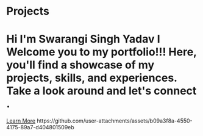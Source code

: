 # Projects

<h1>Hi I'm Swarangi Singh Yadav I Welcome you to my portfolio!!! Here, you'll find a showcase of my projects, skills, and experiences. Take a look around and let's connect .</h2>
<a href="https://www.linkedin.com/feed/" target="_blank">Learn More</a>
https://github.com/user-attachments/assets/b09a3f8a-4550-4175-89a7-d404801509eb
